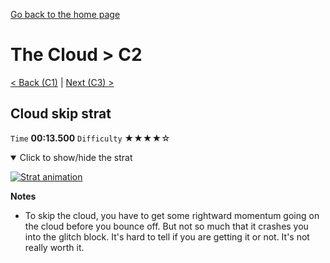 [Go back to the home page](https://github.com/Doublevil/scbspeedrun)

# The Cloud > C2

[< Back (C1)](https://github.com/Doublevil/scbspeedrun/blob/main/levels/C/C1.md) | [Next (C3) >](https://github.com/Doublevil/scbspeedrun/blob/main/levels/C/C3.md)

## Cloud skip strat

`Time` **00:13.500** `Difficulty` ★★★★☆
<details open>
  <summary>Click to show/hide the strat</summary>

  [![Strat animation](https://github.com/Doublevil/scbspeedrun/blob/main/media/levels/C/C2_CloudSkip.webp)](https://github.com/Doublevil/scbspeedrun/blob/main/media/levels/C/C2_CloudSkip.mp4)

  **Notes**
  - To skip the cloud, you have to get some rightward momentum going on the cloud before you bounce off. But not so much that it crashes you into the glitch block. It's hard to tell if you are getting it or not. It's not really worth it.
</details>

